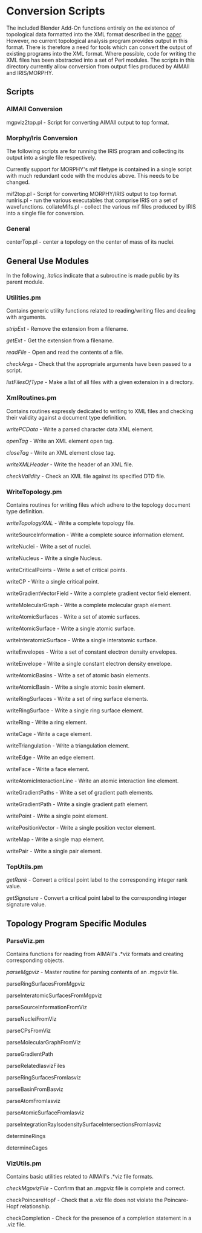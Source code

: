 # Conversion Scripts

The included Blender Add-On functions entirely on the existence of topological data formatted into the XML format described in the [paper](https://www.researchgate.net/publication/319407440_Rhorix_An_interface_between_quantum_chemical_topology_and_the_3D_graphics_program_blender).
However, no current topological analysis program provides output in this format.
There is therefore a need for tools which can convert the output of existing programs into the XML format.
Where possible, code for writing the XML files has been abstracted into a set of Perl modules.
The scripts in this directory currently allow conversion from output files produced by AIMAll and IRIS/MORPHY.

## Scripts

### AIMAll Conversion
mgpviz2top.pl - Script for converting AIMAll output to top format.


### Morphy/Iris Conversion

The following scripts are for running the IRIS program and collecting its output into a single file respectively.

Currently support for MORPHY's mif filetype is contained in a single script with much redundant code with the modules above.
This needs to be changed.

mif2top.pl - Script for converting MORPHY/IRIS output to top format.
runIris.pl - run the various executables that comprise IRIS on a set of wavefunctions.
collateMifs.pl - collect the various mif files produced by IRIS into a single file for conversion.

### General
centerTop.pl - center a topology on the center of mass of its nuclei.

## General Use Modules

In the following, *italics* indicate that a subroutine is made public by its parent module.

### Utilities.pm
Contains generic utility functions related to reading/writing files and dealing with arguments.

*stripExt* - Remove the extension from a filename.

*getExt* - Get the extension from a filename.

*readFile* - Open and read the contents of a file.

*checkArgs* - Check that the appropriate arguments have been passed to a script.

*listFilesOfType* - Make a list of all files with a given extension in a directory.

### XmlRoutines.pm
Contains routines expressly dedicated to writing to XML files and checking their validity against a document type definition.

*writePCData* - Write a parsed character data XML element.

*openTag* - Write an XML element open tag.

*closeTag* - Write an XML element close tag.

*writeXMLHeader* - Write the header of an XML file.

*checkValidity* - Check an XML file against its specified DTD file.

### WriteTopology.pm
Contains routines for writing files which adhere to the topology document type definition.

*writeTopologyXML* - Write a complete topology file.

writeSourceInformation - Write a complete source information element.

writeNuclei - Write a set of nuclei.

writeNucleus - Write a single Nucleus.

writeCriticalPoints - Write a set of critical points.

writeCP - Write a single critical point.

writeGradientVectorField - Write a complete gradient vector field element.

writeMolecularGraph - Write a complete molecular graph element.

writeAtomicSurfaces - Write a set of atomic surfaces.

writeAtomicSurface - Write a single atomic surface.

writeInteratomicSurface - Write a single interatomic surface.

writeEnvelopes - Write a set of constant electron density envelopes.

writeEnvelope - Write a single constant electron density envelope.

writeAtomicBasins - Write a set of atomic basin elements.

writeAtomicBasin - Write a single atomic basin element.

writeRingSurfaces - Write a set of ring surface elements.

writeRingSurface - Write a single ring surface element.

writeRing - Write a ring element.

writeCage - Write a cage element.

writeTriangulation - Write a triangulation element.

writeEdge - Write an edge element.

writeFace - Write a face element.

writeAtomicInteractionLine - Write an atomic interaction line element.

writeGradientPaths - Write a set of gradient path elements.

writeGradientPath - Write a single gradient path element.

writePoint - Write a single point element.

writePositionVector - Write a single position vector element.

writeMap - Write a single map element.

writePair - Write a single pair element.

### TopUtils.pm

*getRank* - Convert a critical point label to the corresponding integer rank value.

*getSignature* - Convert a critical point label to the corresponding integer signature value.

## Topology Program Specific Modules

### ParseViz.pm
Contains functions for reading from AIMAll's .*viz formats and creating corresponding objects.

*parseMgpviz* - Master routine for parsing contents of an .mgpviz file.

parseRingSurfacesFromMgpviz

parseInteratomicSurfacesFromMgpviz

parseSourceInformationFromViz

parseNucleiFromViz

parseCPsFromViz

parseMolecularGraphFromViz

parseGradientPath

parseRelatedIasvizFiles

parseRingSurfacesFromIasviz

parseBasinFromBasviz

parseAtomFromIasviz

parseAtomicSurfaceFromIasviz

parseIntegrationRayIsodensitySurfaceIntersectionsFromIasviz

determineRings

determineCages

### VizUtils.pm
Contains basic utilities related to AIMAll's .*viz file formats.

*checkMgpvizFile* - Confirm that an .mgpviz file is complete and correct.

checkPoincareHopf - Check that a .viz file does not violate the Poincare-Hopf relationship.

checkCompletion - Check for the presence of a completion statement in a .viz file.

